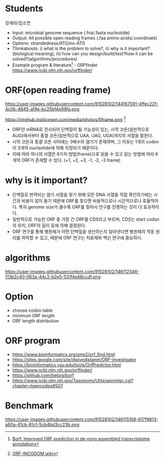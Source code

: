 # Students
강세라/임소연

 * Input: microbial genome sequence (.fna/.fasta nucleotide)
 * Output: All possible open reading frames (.faa amino acids/.coordinate)
 * Options: strandedness/ATG/no-ATG
 * Thinkabouts: i) what is the problem to solve?, ii) why is it important? (biological meaning), iii) how can you design/build/test?how it can be solved?(algorithms/procedures)
 * Example program & literature[^1] - ORFfinder https://www.ncbi.nlm.nih.gov/orffinder/
[^1]: [Borf: Improved ORF prediction in de-novo assembled transcriptome annotation](https://www.biorxiv.org/content/10.1101/2021.04.12.439551v1.full)

# ORF(open reading frame)
https://user-images.githubusercontent.com/91528102/144167591-4ffec221-4c0b-4845-af9e-bc25bf4e99fa.png

https://imghub.insilicogen.com/media/photos/6frame.png [^2]
[^2]: [ORF-INCODOM wiki](http://www.incodom.kr/ORF)

 - ORF란 mRNA로 전사되어 단백질이 될 가능성이 있는, 시작 코돈(일반적으로 AUG)에서부터 종결 코돈(일반적으로 UAA, UAG, UGA)까지의 서열을 말한다.
 - 시작 코돈과 종결 코돈 사이에는 3배수의 염기가 존재하며, 그 이유는 1개의 codon이 3개의 nucleotide에 의해 지정되기 때문이다.
 - 이에 따라 하나의 서열은 6가지 방법(frame)으로 읽을 수 있고 읽는 방법에 따라 6개의 ORF가 존재할 수 있다. (+1, +2, +3, -1, -2, -3 frame)

# why is it important?
 - 단백질로 번역되는 염기 서열을 찾기 위해 모든 DNA 서열을 직접 확인하기에는 시간과 비용이 많이 들기 때문에 ORF를 찾으면 비용적으로나 시간적으로나 효율적이다. 특히 genome size가 클수록 ORF를 찾아서 연구를 진행하는 것이 더 효과적이다.
 - 일반적으로 가능한 ORF 중 가장 긴 ORF를 CDS라고 부르며, CDS는 start codon의 위치, ORF의 길이 등에 의해 결정된다.
 - ORF 연구를 통해 병원체가 어떤 단백질을 생산하는지 알아낸다면 병원체의 작동 원리를 파악할 수 있고, 때문에 ORF 연구는 치료제와 백신 연구에 중요하다.
 
# algorithms
https://user-images.githubusercontent.com/91528102/146112346-113b2c40-063a-44c2-b2e5-531f4e68ccdf.png

# Option
 - choose codon table
 - minimum ORF length
 - ORF length distribution

# ORF program
 
 - https://www.bioinformatics.org/sms2/orf_find.html
 - https://sites.google.com/site/dwivediplanet/ORF-Investigator
 - https://bioinformatics.ysu.edu/tools/OrfPredictor.html
 - https://www.ncbi.nlm.nih.gov/orffinder/
 - https://github.com/betsig/borf
 - https://www.ncbi.nlm.nih.gov/Taxonomy/Utils/wprintgc.cgi?chapter=tgencodes#SG1

# Benchmark
https://user-images.githubusercontent.com/91528102/146115168-617f9813-a60a-41cb-81cf-5cb4bd3cc23b.png
